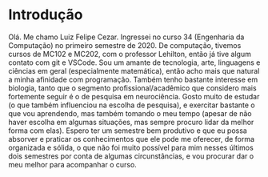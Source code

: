 # Introdução

Olá. Me chamo Luiz Felipe Cezar. Ingressei no curso 34 (Engenharia da Computação) no primeiro semestre de 2020. De computação, tivemos cursos de MC102 e MC202, com o professor Lehilton, então já tive algum contato com git e VSCode. Sou um amante de tecnologia, arte, linguagens e ciências em geral (especialmente matemática), então acho mais que natural a minha afinidade com programação. Também tenho bastante interesse em biologia, tanto que o segmento profissional/acadêmico que considero mais fortemente seguir é o de pesquisa em neurociência.  Gosto muito de estudar (o que também influenciou na escolha de pesquisa), e exercitar bastante o que vou aprendendo, mas também tomando o meu tempo (apesar de não haver escolha em algumas situações, mas sempre procuro lidar da melhor forma com elas). Espero ter um semestre bem produtivo e que eu possa absorver e praticar os conhecimentos que ele pode me oferecer, de forma organizada e sólida, o que não foi muito possível para mim nesses últimos dois semestres por conta de algumas circunstâncias, e vou procurar dar o meu melhor para acompanhar o curso.